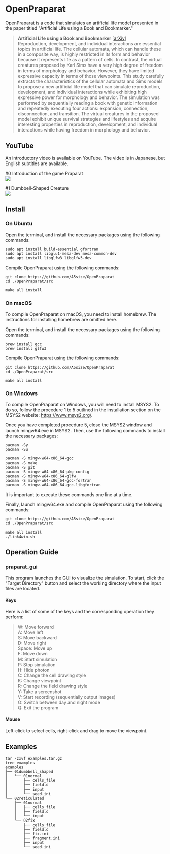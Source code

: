 # OpenPraparat

OpenPraparat is a code that simulates an artificial life model presented in the paper titled "Artificial Life using a Book and Bookmarker." 

>__Artificial Life using a Book and Bookmarker__ [[arXiv](https://arxiv.org/abs/2210.12854)] <br>
>Reproduction, development, and individual interactions are essential topics in artificial life. The cellular automata, which can handle these in a composite way, is highly restricted in its form and behavior because it represents life as a pattern of cells. In contrast, the virtual creatures proposed by Karl Sims have a very high degree of freedom in terms of morphology and behavior. However, they have limited expressive capacity in terms of those viewpoints. This study carefully extracts the characteristics of the cellular automata and Sims models to propose a new artificial life model that can simulate reproduction, development, and individual interactions while exhibiting high expressive power for morphology and behavior. The simulation was performed by sequentially reading a book with genetic information and repeatedly executing four actions: expansion, connection, disconnection, and transition. The virtual creatures in the proposed model exhibit unique survival strategies and lifestyles and acquire interesting properties in reproduction, development, and individual interactions while having freedom in morphology and behavior.

## YouTube
An introductory video is available on YouTube.
The video is in Japanese, but English subtitles are available. <br>

#0 Introduction of the game Praparat <br>
[![](https://user-images.githubusercontent.com/41696627/226199549-68aef66d-6c29-46fc-8ed5-cab10b9d80a2.png)](https://www.youtube.com/watch?v=jyWKE1IfTyE)

#1 Dumbbell-Shaped Creature <br>
[![](https://img.youtube.com/vi/1jfdDKxs1CU/0.jpg)](https://www.youtube.com/watch?v=1jfdDKxs1CU)

## Install 

### On Ubuntu
Open the terminal, and install the necessary packages using the following commands:
```
sudo apt install build-essential gfortran
sudo apt install libglu1-mesa-dev mesa-common-dev
sudo apt install libglfw3 libglfw3-dev
```

Compile OpenPraparat using the following commands:
```
git clone https://github.com/A5size/OpenPraparat
cd ./OpenPraparat/src

make all install
```

### On macOS
To compile OpenPraparat on macOS, you need to install homebrew. 
The instructions for installing homebrew are omitted here.

Open the terminal, and install the necessary packages using the following commands:
```
brew install gcc
brew install glfw3
```

Compile OpenPraparat using the following commands:
```
git clone https://github.com/A5size/OpenPraparat
cd ./OpenPraparat/src

make all install
```

### On Windows

To compile OpenPraparat on Windows, you will need to install MSYS2. To do so, follow the procedure 1 to 5 outlined in the installation section on the MSYS2 website: https://www.msys2.org/.

Once you have completed procedure 5, close the MSYS2 window and launch mingw64.exe in MSYS2. Then, use the following commands to install the necessary packages:

```
pacman -Sy
pacman -Su

pacman -S mingw-w64-x86_64-gcc
pacman -S make
pacman -S git
pacman -S mingw-w64-x86_64-pkg-config
pacman -S mingw-w64-x86_64-glfw
pacman -S mingw-w64-x86_64-gcc-fortran
pacman -S mingw-w64-x86_64-gcc-libgfortran
```

It is important to execute these commands one line at a time.

Finally, launch mingw64.exe and compile OpenPraparat using the following commands:

```
git clone https://github.com/A5size/OpenPraparat
cd ./OpenPraparat/src

make all install
./link4win.sh
```


## Operation Guide

### praparat_gui
This program launches the GUI to visualize the simulation. To start, click the "Target Directory" button and select the working directory where the input files are located.

#### Keys
Here is a list of some of the keys and the corresponding operation they perform: 
>W: Move forward <br>
>A: Move left <br>
>S: Move backward <br>
>D: Move right <br> 
>Space: Move up <br> 
>F: Move down <br> 
>M: Start simulation <br>
>P: Stop simulation <br>
>H: Hide photon <br>
>C: Change the cell drawing style <br>
>K: Change viewpoint <br>
>R: Change the field drawing style <br>
>Y: Take a screenshot <br>
>V: Start recording (sequentially output images) <br>
>O: Switch between day and night mode <br>
>Q: Exit the program <br>

#### Mouse
Left-click to select cells, right-click and drag to move the viewpoint. 


## Examples
```
tar -zxvf examples.tar.gz 
tree examples
examples
├── 01dumbbell_shaped
│   └── 01normal
│       ├── cells_file
│       ├── field.d
│       ├── input
│       └── seed.ini
└── 02reticulated
    ├── 01normal
    │   ├── cells_file
    │   ├── field.d
    │   └── input
    └── 02fix
        ├── cells_file
        ├── field.d
        ├── fix.ini
        ├── fragment.ini
        ├── input
        └── seed.ini
```

